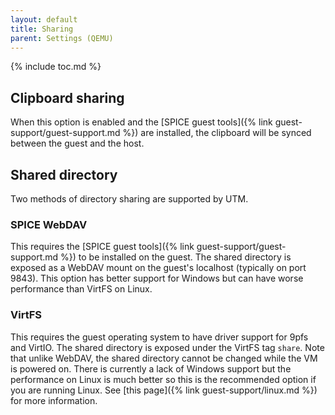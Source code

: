 ```yaml
---
layout: default
title: Sharing
parent: Settings (QEMU)
---
```

{% include toc.md %}

## Clipboard sharing
When this option is enabled and the [SPICE guest tools]({% link guest-support/guest-support.md %}) are installed, the clipboard will be synced between the guest and the host.

## Shared directory
Two methods of directory sharing are supported by UTM.

### SPICE WebDAV
This requires the [SPICE guest tools]({% link guest-support/guest-support.md %}) to be installed on the guest. The shared directory is exposed as a WebDAV mount on the guest's localhost (typically on port 9843). This option has better support for Windows but can have worse performance than VirtFS on Linux.

### VirtFS
This requires the guest operating system to have driver support for 9pfs and VirtIO. The shared directory is exposed under the VirtFS tag `share`. Note that unlike WebDAV, the shared directory cannot be changed while the VM is powered on. There is currently a lack of Windows support but the performance on Linux is much better so this is the recommended option if you are running Linux. See [this page]({% link guest-support/linux.md %}) for more information.
